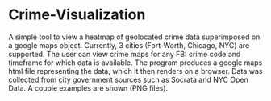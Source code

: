 # Crime-Visualization
A simple tool to view a heatmap of geolocated crime data superimposed on a google maps object. Currently, 3 cities (Fort-Worth, Chicago, NYC) are supported. The user can view crime maps for any FBI crime code and timeframe for which data is available. The program produces a google maps html file representing the data, which it then renders on a browser. Data was collected from city government sources such as Socrata and NYC Open Data. A couple examples are shown (PNG files).
